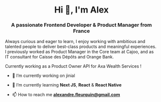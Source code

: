<h1 align="center">Hi 👋, I'm Alex</h1>

<h3 align="center">A passionate Frontend Developer & Product Manager from France</h3>

Always curious and eager to learn, I enjoy working with ambitious and talented people to deliver best-class products and meaningful experiences.
I previously worked as Product Manager in the Core team at Cajoo, and as IT consultant for Caisse des Dépôts and  Orange Bank.

Currently working as a Product Owner API for Axa Wealth Services !


- 🔭 I’m currently working on jinial

- 🌱 I’m currently learning **Next JS**, **React** & **React Native**

- 📫 How to reach me **alexandre.fleurquin@gmail.com**



 
